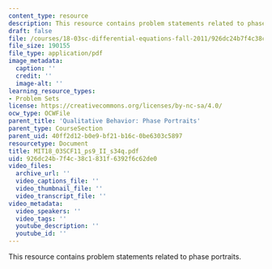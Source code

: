 ```yaml
---
content_type: resource
description: This resource contains problem statements related to phase portraits.
draft: false
file: /courses/18-03sc-differential-equations-fall-2011/926dc24b7f4c38c1831f6392f6c62de0_MIT18_03SCF11_ps9_II_s34q.pdf
file_size: 190155
file_type: application/pdf
image_metadata:
  caption: ''
  credit: ''
  image-alt: ''
learning_resource_types:
- Problem Sets
license: https://creativecommons.org/licenses/by-nc-sa/4.0/
ocw_type: OCWFile
parent_title: 'Qualitative Behavior: Phase Portraits'
parent_type: CourseSection
parent_uid: 40ff2d12-b0e9-bf21-b16c-0be6303c5897
resourcetype: Document
title: MIT18_03SCF11_ps9_II_s34q.pdf
uid: 926dc24b-7f4c-38c1-831f-6392f6c62de0
video_files:
  archive_url: ''
  video_captions_file: ''
  video_thumbnail_file: ''
  video_transcript_file: ''
video_metadata:
  video_speakers: ''
  video_tags: ''
  youtube_description: ''
  youtube_id: ''
---
```

This resource contains problem statements related to phase portraits.